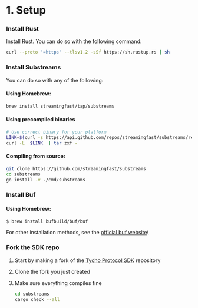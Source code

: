 # 1. Setup

### Install Rust

Install [Rust](https://www.rust-lang.org/tools/install). You can do so with the following command:

```bash
curl --proto '=https' --tlsv1.2 -sSf https://sh.rustup.rs | sh
```

### Install Substreams

You can do so with any of the following:

#### Using Homebrew:

```bash
brew install streamingfast/tap/substreams
```

#### Using precompiled binaries

```bash
# Use correct binary for your platform
LINK=$(curl -s https://api.github.com/repos/streamingfast/substreams/releases/latest | awk '/download.url.*linux/ {print $2}' | sed 's/"//g')
curl -L  $LINK  | tar zxf -
```

#### Compiling from source:

```bash
git clone https://github.com/streamingfast/substreams
cd substreams
go install -v ./cmd/substreams
```

### Install Buf

#### Using Homebrew:

```
$ brew install bufbuild/buf/buf
```

For other installation methods, see the [official buf website](https://buf.build/docs/installation/#__tabbed_1_1)\


### Fork the SDK repo

1. Start by making a fork of the [Tycho Protocol SDK](https://github.com/propeller-heads/tycho-protocol-sdk) repository
2. Clone the fork you just created
3.  Make sure everything compiles fine

    ```bash
    cd substreams
    cargo check --all
    ```
